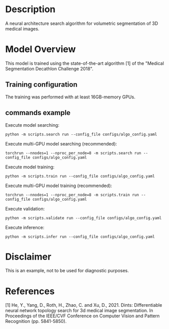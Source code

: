 # Description
A neural architecture search algorithm for volumetric segmentation of 3D medical images.

# Model Overview
This model is trained using the state-of-the-art algorithm [1] of the "Medical Segmentation Decathlon Challenge 2018".

## Training configuration
The training was performed with at least 16GB-memory GPUs.

## commands example
Execute model searching:

```
python -m scripts.search run --config_file configs/algo_config.yaml
```

Execute multi-GPU model searching (recommended):

```
torchrun --nnodes=1 --nproc_per_node=8 -m scripts.search run --config_file configs/algo_config.yaml
```

Execute model training:

```
python -m scripts.train run --config_file configs/algo_config.yaml
```

Execute multi-GPU model training (recommended):

```
torchrun --nnodes=1 --nproc_per_node=8 -m scripts.train run --config_file configs/algo_config.yaml
```

Execute validation:

```
python -m scripts.validate run --config_file configs/algo_config.yaml
```

Execute inference:

```
python -m scripts.infer run --config_file configs/algo_config.yaml
```

# Disclaimer
This is an example, not to be used for diagnostic purposes.

# References
[1] He, Y., Yang, D., Roth, H., Zhao, C. and Xu, D., 2021. Dints: Differentiable neural network topology search for 3d medical image segmentation. In Proceedings of the IEEE/CVF Conference on Computer Vision and Pattern Recognition (pp. 5841-5850).